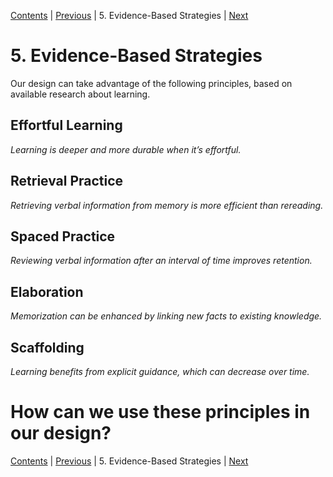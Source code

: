 [Contents](README.md) | [Previous](430-ACTION-MAPPING.md) | 5. Evidence-Based Strategies | [Next](600-LEARNING-SOLUTION-DESIGN.md)

# 5. Evidence-Based Strategies

Our design can take advantage of the following principles,
based on available research about learning.


## Effortful Learning

*Learning is deeper and more durable when it’s effortful.*

## Retrieval Practice

*Retrieving verbal information from memory is more efficient than rereading.*

## Spaced Practice

*Reviewing verbal information after an interval of time improves retention.*

## Elaboration

*Memorization can be enhanced by linking new facts to existing knowledge.*

## Scaffolding

*Learning benefits from explicit guidance, which can decrease over time.*

# How can we use these principles in our design?

[Contents](README.md) | [Previous](430-ACTION-MAPPING.md) | 5. Evidence-Based Strategies | [Next](600-LEARNING-SOLUTION-DESIGN.md)
